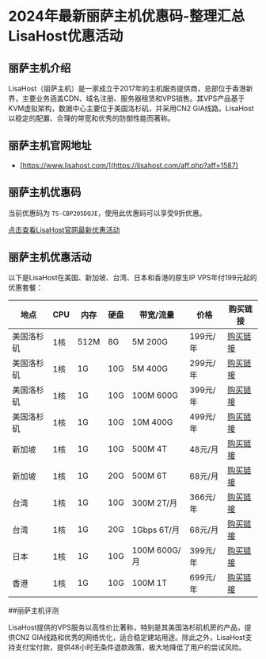# 2024年最新丽萨主机优惠码-整理汇总LisaHost优惠活动

## 丽萨主机介绍

LisaHost（丽萨主机）是一家成立于2017年的主机服务提供商，总部位于香港新界，主要业务涵盖CDN、域名注册、服务器租赁和VPS销售。其VPS产品基于KVM虚拟架构，数据中心主要位于美国洛杉矶，并采用CN2 GIA线路。LisaHost以稳定的配置、合理的带宽和优秀的防御性能而著称。

## 丽萨主机官网地址

- [https://www.lisahost.com/](https://lisahost.com/aff.php?aff=1587)

## 丽萨主机优惠码

当前优惠码为 `TS-CBP205DQJE`，使用此优惠码可以享受9折优惠。

[点击查看LisaHost官网最新优惠活动](https://lisahost.com/aff.php?aff=1587)

## 丽萨主机优惠活动

以下是LisaHost在美国、新加坡、台湾、日本和香港的原生IP VPS年付199元起的优惠套餐：

| 地点        | CPU  | 内存  | 硬盘   | 带宽/流量             | 价格      | 购买链接                                           |
|-----------|------|------|------|---------------------|-----------|--------------------------------------------------|
| 美国洛杉矶    | 1核   | 512M | 8G    | 5M 200G             | 199元/年   | [购买链接](https://lisahost.com/aff.php?aff=1587&pid=13) |
| 美国洛杉矶    | 1核   | 1G   | 10G   | 5M 400G             | 299元/年   | [购买链接](https://lisahost.com/aff.php?aff=1587&pid=66) |
| 美国洛杉矶    | 1核   | 1G   | 10G   | 100M 600G           | 399元/年   | [购买链接](https://lisahost.com/aff.php?aff=1587&pid=52) |
| 美国洛杉矶    | 1核   | 1G   | 10G   | 10M 400G            | 499元/年   | [购买链接](https://lisahost.com/aff.php?aff=1587&pid=61) |
| 新加坡       | 1核   | 1G   | 10G   | 500M 4T             | 48元/月    | [购买链接](https://lisahost.com/aff.php?aff=1587&pid=69) |
| 新加坡       | 1核   | 1G   | 20G   | 500M 6T             | 68元/月    | [购买链接](https://lisahost.com/aff.php?aff=1587&pid=70) |
| 台湾        | 1核   | 1G   | 10G   | 300M 2T/月          | 366元/年   | [购买链接](https://lisahost.com/aff.php?aff=1587&pid=82) |
| 台湾        | 1核   | 1G   | 20G   | 1Gbps 6T/月         | 68元/月    | [购买链接](https://lisahost.com/aff.php?aff=1587&gid=36) |
| 日本        | 1核   | 1G   | 10G   | 100M 600G/月        | 399元/年   | [购买链接](https://lisahost.com/aff.php?aff=1587&pid=96) |
| 香港        | 1核   | 1G   | 10G   | 100M 1T             | 699元/年   | [购买链接](https://lisahost.com/aff.php?aff=1587&pid=97) |

##丽萨主机评测

LisaHost提供的VPS服务以高性价比著称，特别是其美国洛杉矶机房的产品，提供CN2 GIA线路和优秀的网络优化，适合稳定建站用途。除此之外，LisaHost支持支付宝付款，提供48小时无条件退款政策，极大地降低了用户的尝试风险。
